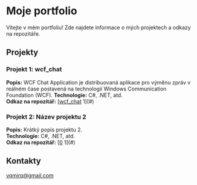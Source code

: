# Moje portfolio

Vítejte v mém portfoliu! Zde najdete informace o mých projektech a odkazy na repozitáře.

## Projekty

### Projekt 1: wcf_chat
**Popis:** WCF Chat Application je distribuovaná aplikace pro výměnu zpráv v reálném čase postavená na technologii Windows Communication Foundation (WCF). 
**Technologie:** C#, .NET, atd.  
**Odkaz na repozitář:** [[wcf_chat](https://github.com/DMCRoul/wcf_chat.git) 1](#)

### Projekt 2: Název projektu 2
**Popis:** Krátký popis projektu 2.  
**Technologie:** C#, .NET, atd.  
**Odkaz na repozitář:** [[0](https://github.com/DMCRoul/wcf_chat.git) 1](#)
## Kontakty
vqmirq@gmail.com
